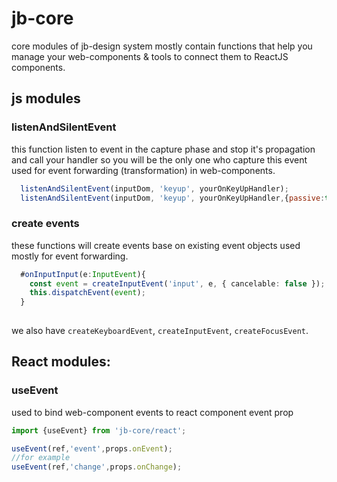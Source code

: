 # jb-core

core modules of jb-design system mostly contain functions that help you manage your web-components & tools to connect them to ReactJS components.

## js modules

### listenAndSilentEvent

this function listen to event in the capture phase and stop it's propagation and call your handler so you will be the only one who capture this event used for event forwarding (transformation) in web-components.

```js
  listenAndSilentEvent(inputDom, 'keyup', yourOnKeyUpHandler);
  listenAndSilentEvent(inputDom, 'keyup', yourOnKeyUpHandler,{passive:true});
```

### create events

these functions will create events base on existing event objects used mostly for event forwarding.

```ts
  #onInputInput(e:InputEvent){
    const event = createInputEvent('input', e, { cancelable: false });
    this.dispatchEvent(event);
  }
    
```
we also have `createKeyboardEvent`, `createInputEvent`, `createFocusEvent`.

## React modules:

### useEvent

used to bind web-component events to react component event prop

```jsx
import {useEvent} from 'jb-core/react';

useEvent(ref,'event',props.onEvent);
//for example
useEvent(ref,'change',props.onChange);
```